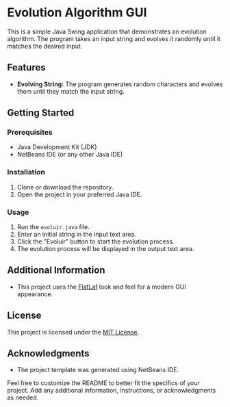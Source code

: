 # Evolution Algorithm GUI

This is a simple Java Swing application that demonstrates an evolution algorithm. The program takes an input string and evolves it randomly until it matches the desired input.

## Features

- **Evolving String:** The program generates random characters and evolves them until they match the input string.

## Getting Started

### Prerequisites

- Java Development Kit (JDK)
- NetBeans IDE (or any other Java IDE)

### Installation

1. Clone or download the repository.
2. Open the project in your preferred Java IDE.

### Usage

1. Run the `evoluir.java` file.
2. Enter an initial string in the input text area.
3. Click the "Evoluir" button to start the evolution process.
4. The evolution process will be displayed in the output text area.

## Additional Information

- This project uses the [FlatLaf](https://www.formdev.com/flatlaf/) look and feel for a modern GUI appearance.

## License

This project is licensed under the [MIT License](LICENSE.txt).

## Acknowledgments

- The project template was generated using NetBeans IDE.

Feel free to customize the README to better fit the specifics of your project. Add any additional information, instructions, or acknowledgments as needed.
